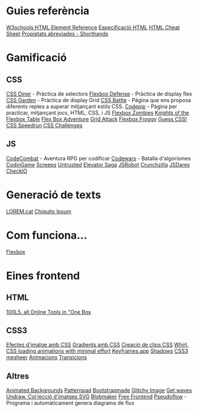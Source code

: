 # Guies referència
[W3schools HTML Element Reference](https://www.w3schools.com/tags/default.asp)
[Especificació HTML](https://html.spec.whatwg.org/#toc-dom)
[HTML Cheat Sheet](https://htmlcheatsheet.com/)
[Propietats abreviades - Shorthands](https://developer.mozilla.org/es/docs/Web/CSS/Shorthand_properties)

# Gamificació
## CSS
[CSS Diner](https://flukeout.github.io/) - Pràctica de selectors
[Flexbox Defense](http://www.flexboxdefense.com/) - Pràctica de display flex
[CSS Garden](https://cssgridgarden.com/) - Pràctica de display Grid
[CSS Battle](https://cssbattle.dev/) - Pàgina que ens proposa diferents reptes a superar mitjançant estils CSS.
[Codepip](https://codepip.com/games/) - Pàgina per practicar, mitjançant jocs, HTML, CSS, i JS
[Flexbox Zombies](https://mastery.games/flexboxzombies/)
[Knights of the Flexbox Table](https://knightsoftheflexboxtable.com/)
[Flex Box Adventure](https://codingfantasy.com/games/flexboxadventure)
[Grid Attack](https://codingfantasy.com/games/css-grid-attack)
[Flexbox Froggy](https://flexboxfroggy.com/#es)
[Guess CSS!](https://www.guess-css.app/)
[CSS Speedrun](https://css-speedrun.netlify.app/)
[CSS Challenges](https://css-challenges.com/)
## JS
[CodeCombat](https://codecombat.com/play/level/dungeons-of-kithgard?) - Aventura RPG per codificar
[Codewars](https://www.codewars.com/) - Batalla d'algorismes
[CodinGame](https://www.codingame.com/ide/puzzle/onboarding)
[Screeps](https://screeps.com/a/#!/sim/tutorial/1)
[Untrusted](https://alexnisnevich.github.io/untrusted/)
[Elevator Saga](https://play.elevatorsaga.com/)
[JSRobot](https://lab.reaal.me/jsrobot/#level=1&language=en)
[Crunchzilla](https://www.crunchzilla.com/code-maven)
[JSDares](https://jsdares.com/)
[CheckIO](https://js.checkio.org/)

# Generació de texts
[LOREM.cat](https://www.lorem.cat/)
[Chiquito Ipsum](https://www.chiquitoipsum.com/)

# Com funciona...
[Flexbox](https://bennettfeely.com/flexplorer/)

# Eines frontend
## HTML
[100L5. all Online Tools in "One Box](https://10015.io/)
## CSS3
[Efectes d'imatge amb CSS](https://bennettfeely.com/image-effects/)
[Gradients amb CSS](https://bennettfeely.com/gradients/)
[Creació de clips CSS](https://bennettfeely.com/clippy/)
[Whirl. CSS loading animations with minimal effort](https://whirl.netlify.app/)
[Keyframes.app](https://keyframes.app/)
[Shadows](https://shadows.brumm.af/)
[CSS3 mesheer](https://www.csshero.org/mesher/)
[Animacions](https://xsgames.co/animatiss/)
[Transicions](https://www.transition.style/#in:circle:bottom-left)
## Altres
[Animated Backgrounds](https://animatedbackgrounds.me/)
[Patternpad](https://patternpad.com/editor.html)
[Bootstrapmade](https://www.bootstrapmade.com/)
[Glitchy Image](https://www.glitchyimage.com/)
[Get waves](https://getwaves.io/)
[Undraw. Col·lecció d'imatges SVG](https://undraw.co/illustrations)
[Blobmaker](https://www.blobmaker.app/)
[Free Frontend](https://freefrontend.com/)
[Pseudoflow](https://online.pseudoflow.app/) - Programa i automàticament genera diagrama de flux
